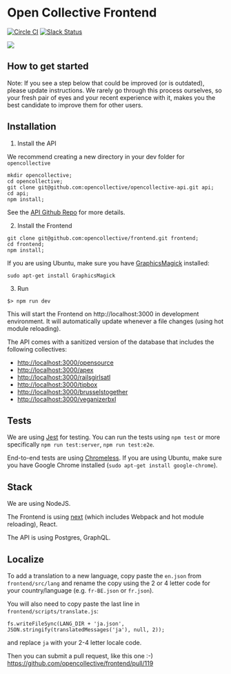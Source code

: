 # Open Collective Frontend

[![Circle CI](https://circleci.com/gh/opencollective/frontend/tree/master.svg?style=shield)](https://circleci.com/gh/opencollective/frontend/tree/master)
[![Slack Status](https://slack.opencollective.org/badge.svg)](https://slack.opencollective.org)

![](https://d.pr/i/MOS677+)

## How to get started

Note: If you see a step below that could be improved (or is outdated), please update instructions. We rarely go through this process ourselves, so your fresh pair of eyes and your recent experience with it, makes you the best candidate to improve them for other users.

## Installation

1. Install the API

We recommend creating a new directory in your dev folder for `opencollective`

```
mkdir opencollective;
cd opencollective;
git clone git@github.com:opencollective/opencollective-api.git api;
cd api;
npm install;
```

See the [API Github Repo](https://github.com/opencollective/opencollective-api) for more details.

2. Install the Frontend

```
git clone git@github.com:opencollective/frontend.git frontend;
cd frontend;
npm install;
```

If you are using Ubuntu, make sure you have [GraphicsMagick](http://www.graphicsmagick.org) installed:

```
sudo apt-get install GraphicsMagick
```

3. Run

```
$> npm run dev
```

This will start the Frontend on http://localhost:3000 in development environment. It will automatically update whenever a file changes (using hot module reloading).

The API comes with a sanitized version of the database that includes the following collectives:
- [http://localhost:3000/opensource](http://localhost:3000/opensource)
- [http://localhost:3000/apex](http://localhost:3000/apex)
- [http://localhost:3000/railsgirlsatl](http://localhost:3000/railsgirlsatl)
- [http://localhost:3000/tipbox](http://localhost:3000/tipbox)
- [http://localhost:3000/brusselstogether](http://localhost:3000/brusselstogether)
- [http://localhost:3000/veganizerbxl](http://localhost:3000/veganizerbxl)

## Tests

We are using [Jest](https://facebook.github.io/jest/) for testing.
You can run the tests using `npm test` or more specifically `npm run test:server`, `npm run test:e2e`.

End-to-end tests are using [Chromeless](https://github.com/graphcool/chromeless). If you are using Ubuntu, make sure you have Google Chrome installed (`sudo apt-get install google-chrome`).

## Stack

We are using NodeJS.

The Frontend is using [next](https://zeit.co/next) (which includes Webpack and hot module reloading), React.

The API is using Postgres, GraphQL.

## Localize

To add a translation to a new language, copy paste the `en.json` from `frontend/src/lang` and rename the copy using the 2 or 4 letter code for your country/language (e.g. `fr-BE.json` or `fr.json`).

You will also need to copy paste the last line in `frontend/scripts/translate.js`:
```
fs.writeFileSync(LANG_DIR + 'ja.json', JSON.stringify(translatedMessages('ja'), null, 2));
```

and replace `ja` with your 2-4 letter locale code.

Then you can submit a pull request, like this one :-)
https://github.com/opencollective/frontend/pull/119
